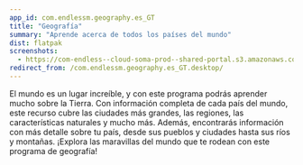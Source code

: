 ```yaml
---
app_id: com.endlessm.geography.es_GT
title: "Geografía"
summary: "Aprende acerca de todos los países del mundo"
dist: flatpak
screenshots:
  - https://com-endless--cloud-soma-prod--shared-portal.s3.amazonaws.com/apps.265.screenshots.43d3e720-9db4-4ae3-8cf3-7361bf20755b_201810231901291616.png
redirect_from: /com.endlessm.geography.es_GT.desktop/
---
```


<p>El mundo es un lugar increíble, y con este programa podrás aprender mucho sobre la Tierra. Con información completa de cada país del mundo, este recurso cubre las ciudades más grandes, las regiones, las características naturales y mucho más. Además, encontrarás información con más detalle sobre tu país, desde sus pueblos y ciudades hasta sus ríos y montañas. ¡Explora las maravillas del mundo que te rodean con este programa de geografía!</p>